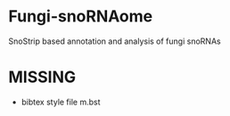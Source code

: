 # Fungi-snoRNAome
SnoStrip based annotation and analysis of fungi snoRNAs

# MISSING
- bibtex style file m.bst